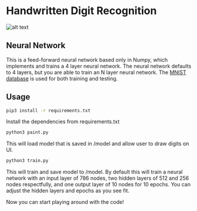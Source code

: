 # Handwritten Digit Recognition
![alt text](gif/digit_giphy.gif)

## Neural Network
This is a feed-forward neural network based only in Numpy, which implements and trains a 4 layer neural network.
The neural network defaults to 4 layers, but you are able to train an N layer neural network.
The [MNIST database](http://yann.lecun.com/exdb/mnist/) is used for both training and testing.

## Usage
```bash
pip3 install -r requirements.txt
```
Install the dependencies from requirements.txt
```bash
python3 paint.py
```
This will load model that is saved in /model and allow user to draw digits on UI.

```bash
python3 train.py
```
This will train and save model to /model. By default this will train a
neural network with an input layer of 786 nodes, two hidden layers of 
512 and 256 nodes respectfully, and one output layer of 10 nodes for
10 epochs. You can adjust the hidden layers and epochs as you see fit.


Now you can start playing around with the code!